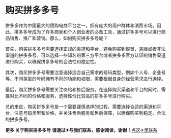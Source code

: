 # 购买拼多多号

拼多多作为中国最大的团购电商平台之一，拥有庞大的用户群体和消费市场。因此，拼多多号成为了许多商家和个人创业者的必备工具，通过拼多多号可以进行商品销售、推广和营销。那么，如何购买拼多多号呢？

首先，购买拼多多号需要选择正规的渠道和平台，避免购买到假冒、盗版或者非法渠道的拼多多号。可以选择一些知名的第三方平台或者拼多多官方认证的销售渠道进行购买，以确保拼多多号的合法性和稳定性。

其次，购买拼多多号需要注意选择适合自己需求的号码类型，例如个人号、企业号等。不同类型的号码拥有不同的功能和权限，需要根据自身的经营需求进行选择。

最后，购买拼多多号需要关注价格和售后服务。在选择购买渠道和平台的同时，需要对比不同的价格和服务，选择性价比较高的拼多多号进行购买。

总的来说，购买拼多多号是一个需要谨慎选择的过程，需要选择合适的渠道和平台，注意号码类型和价格，并关注售后服务和售后保障，以确保购买到稳定、合法的拼多多号。

**更多 关于购买拼多多号 请通过✈与我们联系，感谢阅读，谢谢！**[点这✈里联系](https://lm.k02.cc)